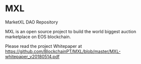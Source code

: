 # MXL
MarketXL DAO Repository 

MXL is an open source project to build the world biggest auction marketplace on EOS blockchain.

Please read the project Whitepaper at https://github.com/BlockchainPT/MXL/blob/master/MXL-whitepaper_v20180514.pdf


